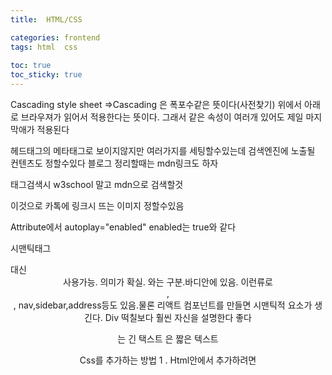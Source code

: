 ```yaml
---
title:  HTML/CSS

categories: frontend 
tags: html  css
 
toc: true
toc_sticky: true
---
```


  
  
   
Cascading style sheet =>Cascading 은 폭포수같은 뜻이다(사전찾기) 위에서 아래로 브라우져가 읽어서 적용한다는 뜻이다. 그래서 같은 속성이 여러개 있어도 제일 마지막애가 적용된다  
  
헤드태그의 메타태그로 보이지않지만 여러가지를 세팅할수있는데 검색엔진에 노출될 컨텐츠도 정할수있다 블로그 정리할때는 mdn링크도 하자  
  
태그검색시 w3school 말고 mdn으로 검색할것  
  
  
  
<meta property="og:image" content="~~">  
  
이것으로 카톡에 링크시 뜨는 이미지 정할수있음  
  
  
Attribute에서 autoplay="enabled" enabled는 true와 같다  
  
  
시맨틱태그 <div id=header> 대신 <header> 사용가능. 의미가 확실. <head>와는 구분.바디안에 있음. 이런류로 <main>, <footer>, nav,sidebar,address등도 있음.물론 리액트 컴포넌트를 만들면 시맨틱적 요소가 생긴다. Div 떡칠보다 훨씬 자신을 설명한다 좋다  
  
<p>는 긴 택스트 <span>은 짧은 텍스트  
  
Css를 추가하는 방법 1 . Html안에서 추가하려면 <style>태그안에 css를 작성한다 internal cas 2. 외부 css를 link태그로 연결한다 external css  
  
태그는 block과 inline 두타입으로 나뉘는데 블록은 줄이 넘어가고 옆에 위치하지 않는다. Div나 p같은 박스들이 보통 블록이다  
\  
  
display 속성으로 블록 인라인 설정할수있는데 인라인은 width height등을 가질수옶다. 그래서 div를 inline으로 바꿔보면 사라진다  
  
  
Margin: 위 오 아 왼 시계방향  
  
  
  
Collapsing margin 정리  
  
  
  
마진은 보더의 바깥쪽 공간 패딩은 보더 안쪽이다 패딩에 의해 부모바깥으로 빠져나갈수도 이ㅛ다  
  
  
Css에서 * {속성} 이렇게하면 모든 태그에 적용  
  
인라인은 마진을 좌우로만 가질수이ㅛ다 패딩은 상하좌우가능  
  
  
Css 클래스 여러개 가능 class="abc def" 띄어쓰기로 여러개. 중복된 css코드 뽑아낼때 유용  
  
display: inline-block; 블록이면서 가로로 배열.하지만 비추. 걍 flex쓰자  
  
  
height:100vh; viewport height 화면 크기의 100배  
  
  
display:fixed;를 하면 스크롤해도 따라다닌다. 단 fixed가 아닐때 위치한 자리에 계속 있는다. 그리고 fixed에서 position을 변경하면 위치가 움직이는데 이 경우에 움직이는 녀석은 zlayer가 위로 올라온다. Fixed에서 top left등을 변경하면 화면상의 절대위치가 된다 relative에서 움직이면 처음위치에 대한 상대위치가 된다 absolute는 relative한 부모의 기준에서 움직이며 부모를 쭉타고가도 relative가 없으면(있으면 가장 먼저만나는거) body기준으로 움직인다. 요부분들 책으로 잘정리할것  
  
  
span:nth-child(3n+2){} 이런걸 pseudo selector라고 한다  
  
  
div p span {...} div안의 p안의 span에만 스타일 적용. 부모를 얼마든지 쓸수있다  
  
  
Combinator. div>span {...} div의 자손이 아닌 자식인 span에게 스타일 적용. p+span {...} p와 같은 위상의 바로뒤에있는형제에게 스타일 적용. 같은위상이되 안붙어있다면 p~span {...}  
  
  
Attribute selector. Input:required {...} Input[type="password"] {...} Input[placeholder~="name"] {...} 이거는 플레이스홀더중 name이 들어가는 애들(firstname이라덙) 이런류가 많으니 무언가 필요하다 싶으면 mdn을 찾아보자  
  
  
Css state=> active(클릭) hover focus(키보드클릭) 시 스타일  
  
  
  
  
focus-within은 자식이 포커스되었을때 부모가 바뀌는것. 폼이 있고 그안에 텍스트박스가 있을때라던지. 반대도 가능하다 form:hover input {…} 폼에 호버되면 인풋이 변한다. form:hover input:focus {…} 이거는 조건이 둘다 맞아야함  
  
  
수도 셀럭터는 더 있다 input::placeholder {…} 플레이스홀더 수정. 땡땡으로 여러개 있음 퍼스트 레터라던지  
  
  
Css custom property => css 변수  
  
  
Css transition. transition: 바꿀것(전부면 all, 예를들어 background-color) 5s(시간) ease; 이런식이고 transition은 요소에 넣어야하고 요소:hover 이런곳에는 넣지않도록 한다. 여러 요소를 바꿀거면 콤마로 연결한다  
  
  
Css Transformation으로 위치나 크기 회전등을 할수있다. Translate등으로 위치를 바꿔도 block의 박스정보는 바뀌지 않는다. 예를들어 옆에 박스가 밀린다거나하는 현상이 없으며 보여지는 픽셀만 달라지는 덧이다  
  
  
Css animation은 transition과 달리 이벤트 없이도 움직이는거고 쓰는법은 찾아보자  
  
Html 작성시 !를 치면 자동완성으로 기본폼을 작성할수있다  
  
  
Html에서 스크립트는 바디의 마지막에 넣도록 한다. 그래야 위에넣은것들이 변환이 되니까  
  
  
폰트패밀리 자동완성을 보면 쓸만한게 많음 애플꺼 이쁨 여러폰트가 있는데 앞에서부터 없으면 다음꺼 이런식으로 적용됨  
  
구글폰트에 쓸만한거 많음  
  
6.5 Statusbar css에서 후반부에 센터에 배치하는 css hack소개한다. 꼭 알아서 블로그에도 정리하자 포스트 상단 헤더 배치에서 고생했던거같은게 나온다  
  
  
  
#inputform input {…} 인풋폼클래스인 개체의 자식인 인풋에 적용  
  
  
Border-bottom 으로 아래만 선긋기  
  
  
input:not(h1) {…} 이런식으로 not을 이용해 예외를 깔끔히 처리. 문법은 다시 검색  
  
  
input[type="submit"] {….} 처럼 속성으로 구체화 가능  
  
  
form에서 action에 html파일 적으면 서밋때 이동하고 method는 겟이나 포스트이다  
  
  
https://m.blog.naver.com/byk5913/221697651280  
![]({{ site.url }}{{ site.baseurl }}/assets/images/2021-07-11-HTMLCSS/dthumb-phinf.pstatic.net.jpg)이미지 썸네일 삭제  
  
**[ CSS Flex ] 7. order / flex-grow**  
Flex items를 위한 속성입니다.HTMLCSSHTMLCSS   
m.blog.naver.com  
  
  
   
선택자 / 스타일 속성 / 스타일 값  
h1 {  
    color : red;  
}  
  
  
*** 전체 선택자** : body보다 넓은 개념  
  
**- Pseudo-class selector**  
:로 확장하는걸 가상클래스 선택자라고 한다.  
  
**- Pseudo-element selector**  
::은 가상요소선택자라고 한다.  
  
**# 아이디 선택자**  
  
**. 클래스 선택자**  
=> 여러개 사용이 가능하다  
<h1 class="aaa bbb">  
  
  
**기본 속성 선택자**  
input[type=text] {  
    background: red;  
}  
  
=> 대괄호안에 속성과 값을 넣어 한정시킬 수 있다.  
  
**후손 선택자**  
말 그대로 자식을 포함해서 더 후손까지 적용시킬 수 있다.  
  
선택자A 선택자B  
=> A의 후손에 위차하는 선택자 B를 선택함  
#header h1 {  
    color:blue;  
}  
  
// 아이디가 header인 태그의 후손인 h1 선택  
  
  
**자손 선택자**  
선택자A > 선택자B  
=> 바로 아래 자손만 적용시킨다.  
  
**동위 선택자**  
선택자A + 선택자B  
=> 바로 뒤에 있는 동위 태그  
  
선택자A ~ 선택자B  
=> 뒤에 위치하는 동위 태그  
  
**반응선택자**  
:active  
:hover  
  
**상태선택자**  
:checked  
:focus  
:enabled  
:disabled  
  
  
**구조선택자**  
유용한 기능이다.  
li:nth-child(2n+1)  
  
<li> 중 저 수열에 해당하는 애들만 적용된다.  
<li>의 자식중이 아니라 <li> 중이라는것을 주의  
   
